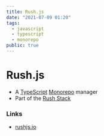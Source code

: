 ```yaml
---
title: Rush.js
date: "2021-07-09 01:20"
tags:
  - javascript
  - typescript
  - monorepo
public: true
---
```


# Rush.js

* A [TypeScript](TypeScript.md) [Monorepo](Monorepo.md) manager
* Part of the [Rush Stack](Rush%20Stack.md)

### Links

* [rushjs.io](https://rushjs.io)
